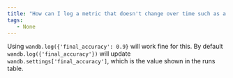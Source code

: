 ```yaml
---
title: "How can I log a metric that doesn't change over time such as a final evaluation accuracy?"
tags:
   - None
---
```


Using `wandb.log({'final_accuracy': 0.9}` will work fine for this. By default `wandb.log({'final_accuracy'})` will update `wandb.settings['final_accuracy']`, which is the value shown in the runs table.
